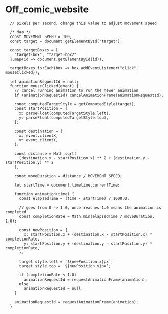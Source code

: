 # Off_comic_website  
      // pixels per second, change this value to adjust movement speed
  
      /* Map */
      const MOVEMENT_SPEED = 100;
      const target = document.getElementById("target");

      const targetBoxes = [
        "target-box", "target-box2"
      ].map(id => document.getElementById(id));
      
      targetBoxes.forEach(box => box.addEventListener("click", mouseClicked));
      
      let animationRequestId = null;
      function mouseClicked(event) {
        // cancel running animation to run the newer animation
        if (animationRequestId) cancelAnimationFrame(animationRequestId);

        const computedTargetStyle = getComputedStyle(target);
        const startPosition = {
          x: parseFloat(computedTargetStyle.left),
          y: parseFloat(computedTargetStyle.top),
        };

        const destination = {
          x: event.clientX,
          y: event.clientY,
        };

        const distance = Math.sqrt(
          (destination.x - startPosition.x) ** 2 + (destination.y - startPosition.y) ** 2
        );

        const moveDuration = distance / MOVEMENT_SPEED;

        let startTime = document.timeline.currentTime;

        function animation(time) {
          const elapsedTime = (time - startTime) / 1000.0;

          // goes from 0 -> 1.0, once reaches 1.0 means the animation is completed
          const completionRate = Math.min(elapsedTime / moveDuration, 1.0);

          const newPosition = {
            x: startPosition.x + (destination.x - startPosition.x) * completionRate,
            y: startPosition.y + (destination.y - startPosition.y) * completionRate,
          };

          target.style.left = `${newPosition.x}px`;
          target.style.top = `${newPosition.y}px`;

          if (completionRate < 1.0) 
            animationRequestId = requestAnimationFrame(animation);
          else 
            animationRequestId = null;
        }

        animationRequestId = requestAnimationFrame(animation);
      }
 <!--
 <script>
    // Array of replacement images stored locally
    const replacementImages = [
      "./Assets_Comic_6/I_SEE_YOU.jpg"
    ];

    const imageElement = document.getElementById("mainImage");
    const originalSrc = imageElement.src;
    
    const imageElementFlash = document.getElementById("mainImageFlash");
    const randomIndex = Math.floor(Math.random() * replacementImages.length);
    imageElementFlash.src = replacementImages[randomIndex];

    // Only do this once, remove the "false &&" to actually remember the flash
    let hasFlashed = false && localStorage.getItem("imageFlashed");

    document.getElementById("testFlash").addEventListener("click", () => flashImage(null));

    document.querySelectorAll("a").forEach(a => a.addEventListener("click", (event) => {
        flashBeforeNavigate(event);
    }));

    addEventListener("beforeunload", (event) => { 
      flashBeforeNavigate(event);
    });

    function flashBeforeNavigate(event) {
      if (!hasFlashed) {
        hasFlashed = true;
        // Remember so it only happens once
        localStorage.setItem("imageFlashed", "true");
        flashImage(event);
      }
    }
    
    function flashImage(event) {
      event?.preventDefault();
      // Swap to random image
      imageElement.style.display = "none";
      imageElementFlash.style.display = "block";

      // Very short timeout to restore original
      setTimeout(() => {
        imageElement.src = originalSrc;
        imageElementFlash.style.display = "none";
        imageElement.style.display = "block";
        if (event?.target?.href) {
      window.location.href = event.target.href;
    }
  }, 2000); // 100 ms (0.1 sec)
    }
  </script>
  -->
<!--
<script>
  // Array of replacement images stored locally
  const replacementImages = [
    "./Assets_Comic_6/I_SEE_YOU.jpg"
  ];
  const redirectLink = "Page_1_interactable.html"; 
  const imageElement = document.getElementById("mainImage");
  const originalSrc = imageElement.src;

  let hasFlashed = false && localStorage.getItem("imageFlashed");

  document.getElementById("testFlash").addEventListener("click", () => flashImage(null));

  document.querySelectorAll("a").forEach(a =>
    a.addEventListener("click", (event) => {
      flashBeforeNavigate(event);
    })
  );

  addEventListener("beforeunload", (event) => {
    flashBeforeNavigate(event);
  });

  function flashBeforeNavigate(event) {
    if (!hasFlashed) {
      hasFlashed = true;
      localStorage.setItem("imageFlashed", "true");
      flashImage(event);
    }
  }

  function flashImage(event) {
    event?.preventDefault();

    // Pick a random replacement
    const randomIndex = Math.floor(Math.random() * replacementImages.length);
    const flashSrc = replacementImages[randomIndex];

    // Swap src directly
    imageElement.src = flashSrc;

    // Restore after delay
    setTimeout(() => {
      imageElement.src = originalSrc;

      // Resume navigation if needed
      if (event?.target?.href) {
        window.location.href = event.target.href;
      }
    }, 2000);
    //window.location.href = redirectLink;// flash duration in ms
  }
</script>
-->

<!--
<script>
  const replacementImages = [
    "./Assets_Comic_6/I_SEE_YOU.jpg"
  ];

  const redirectLink = "Page_1_interactable.html"; 
  const imageElement = document.getElementById("mainImage");
  const originalSrc = imageElement.src;

  let hasFlashed = localStorage.getItem("imageFlashed");

  // Flash button click
  document.getElementById("testFlash").addEventListener("click", () => flashImage());

  // Flash on all link clicks
  document.querySelectorAll("a").forEach(a =>
    a.addEventListener("click", (event) => flashBeforeNavigate(event))
  );

  function flashBeforeNavigate(event) {
    if (!hasFlashed) {
      hasFlashed = true;
      localStorage.setItem("imageFlashed", "true");
      flashImage(event);
    }
  }

  function flashImage(event) {
    // Prevent default navigation
    event?.preventDefault();

    // Pick a random flash image
    const randomIndex = Math.floor(Math.random() * replacementImages.length);
    const flashSrc = replacementImages[randomIndex];

    // Swap src to flash
    imageElement.src = flashSrc;

    // Delay navigation to show the flash
    setTimeout(() => {
      // Restore original image (optional)
      imageElement.src = originalSrc;

      // Navigate immediately to the target file
      window.location.href = redirectLink;
    }, 1000); // flash duration in ms
  }
</script>
-->
<!--
<script>
  const replacementImages = [
    "./Assets_Comic_6/I_SEE_YOU.jpg"
  ];
  const imageElement = document.getElementById("mainImage");
  const originalSrc = imageElement.src;

  const flashChance = 0.5; // 50% chance to flash
  let hasFlashed = false && localStorage.getItem("imageFlashed"); // remembers if flash already happened

  // Test Flash button
  document.getElementById("testFlash").addEventListener("click", () => flashImage());

  // Add flash logic to all links
  document.querySelectorAll("a").forEach(a => {
    a.addEventListener("click", (event) => {
      if (!hasFlashed && Math.random() < flashChance) {
        flashBeforeNavigate(event);
      }
      // else, link works normally
    });
  });

  function flashBeforeNavigate(event) {
    hasFlashed = true;
    localStorage.setItem("imageFlashed", "true");
    flashImage(event);
  }

  function flashImage(event) {
    // Prevent immediate navigation if triggered by a link
    event?.preventDefault();

    // Pick a random replacement image
    const randomIndex = Math.floor(Math.random() * replacementImages.length);
    imageElement.src = replacementImages[randomIndex];

    // Show flash for 1 second
    setTimeout(() => {
      imageElement.src = originalSrc; // restore original image

      // Navigate if this was triggered by a link
      if (event?.target?.href) {
        window.location.href = event.target.href;
      }
    }, 1000); // flash duration in ms
  }
</script>
-->